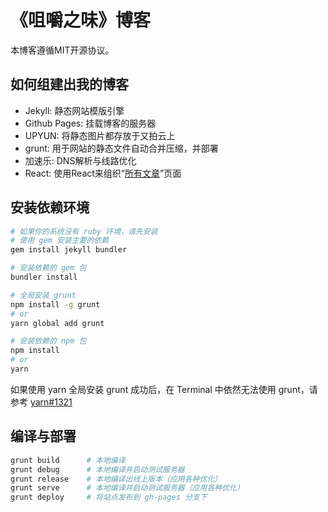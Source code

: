 《咀嚼之味》博客
===========

本博客遵循MIT开源协议。

## 如何组建出我的博客
- Jekyll: 静态网站模版引擎
- Github Pages: 挂载博客的服务器
- UPYUN: 将静态图片都存放于又拍云上
- grunt: 用于网站的静态文件自动合并压缩，并部署
- 加速乐: DNS解析与线路优化
- React: 使用React来组织“[所有文章](https://jerryzou.com/all-articles/)”页面

## 安装依赖环境

```bash
# 如果你的系统没有 ruby 环境，请先安装
# 使用 gem 安装主要的依赖
gem install jekyll bundler

# 安装依赖的 gem 包
bundler install

# 全局安装 grunt
npm install -g grunt
# or
yarn global add grunt

# 安装依赖的 npm 包
npm install
# or
yarn
```

如果使用 yarn 全局安装 grunt 成功后，在 Terminal 中依然无法使用 grunt，请参考 [yarn#1321](https://github.com/yarnpkg/yarn/issues/1321)

## 编译与部署

```bash
grunt build      # 本地编译
grunt debug      # 本地编译并启动测试服务器
grunt release    # 本地编译出线上版本（应用各种优化）
grunt serve      # 本地编译并启动测试服务器（应用各种优化）
grunt deploy     # 将站点发布到 gh-pages 分支下
```
